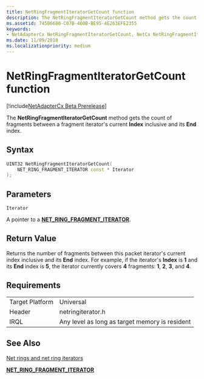 ```yaml
---
title: NetRingFragmentIteratorGetCount function
description: The NetRingFragmentIteratorGetCount method gets the count of fragments between a fragment iterator's current Index inclusive and its End index.
ms.assetid: 745B6680-C07B-460B-BE95-4E263EFE2355
keywords:
- NetAdapterCx NetRingFragmentIteratorGetCount, NetCx NetRingFragmentIteratorGetCount
ms.date: 11/09/2018
ms.localizationpriority: medium
---
```


# NetRingFragmentIteratorGetCount function

[!include[NetAdapterCx Beta Prerelease](../netcx-beta-prerelease.md)]

The **NetRingFragmentIteratorGetCount** method gets the count of fragments between a fragment iterator's current **Index** inclusive and its **End** index.

## Syntax

```cpp
UINT32 NetRingFragmentIteratorGetCount(
    NET_RING_FRAGMENT_ITERATOR const * Iterator
);
```

## Parameters

`Iterator`

A pointer to a [**NET_RING_FRAGMENT_ITERATOR**](net-ring-fragment-iterator.md).

## Return Value

Returns the number of fragments between this packet iterator's current index inclusive and its **End** index. For example, if the iterator's **Index** is **1** and its **End** index is **5**, the iterator currently covers **4** fragments: **1**, **2**, **3**, and **4**.

## Requirements

|  |  |
| --- | --- |
| Target Platform | Universal |
| Header | netringiterator.h |
| IRQL | Any level as long as target memory is resident |

## See Also

[Net rings and net ring iterators](net-rings-and-net-ring-iterators.md)

[**NET_RING_FRAGMENT_ITERATOR**](net-ring-fragment-iterator.md)